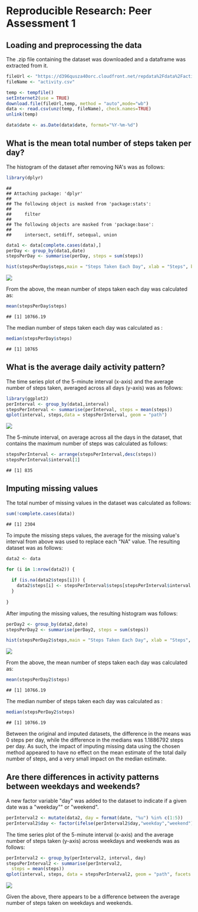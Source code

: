 # Reproducible Research: Peer Assessment 1

## Loading and preprocessing the data
The .zip file containing the dataset was downloaded and a dataframe was extracted from it.

```r
fileUrl <- "https://d396qusza40orc.cloudfront.net/repdata%2Fdata%2Factivity.zip"
fileName <- "activity.csv"

temp <- tempfile()
setInternet2(use = TRUE)
download.file(fileUrl,temp, method = "auto",mode="wb")
data <- read.csv(unz(temp, fileName), check.names=TRUE)
unlink(temp)

data$date <- as.Date(data$date, format="%Y-%m-%d")
```

## What is the mean total number of steps taken per day?
The histogram of the dataset after removing NA's was as follows:

```r
library(dplyr)
```

```
## 
## Attaching package: 'dplyr'
## 
## The following object is masked from 'package:stats':
## 
##     filter
## 
## The following objects are masked from 'package:base':
## 
##     intersect, setdiff, setequal, union
```

```r
data1 <- data[complete.cases(data),]
perDay <- group_by(data1,date)
stepsPerDay <- summarise(perDay, steps = sum(steps))

hist(stepsPerDay$steps,main = "Steps Taken Each Day", xlab = "Steps", breaks = 10)
```

![](PA1_template_files/figure-html/unnamed-chunk-3-1.png) 

From the above, the mean number of steps taken each day was calculated as:

```r
mean(stepsPerDay$steps)
```

```
## [1] 10766.19
```

The median number of steps taken each day was calculated as :

```r
median(stepsPerDay$steps)
```

```
## [1] 10765
```

## What is the average daily activity pattern?
The time series plot of the 5-minute interval (x-axis) and the average number of steps taken, averaged across all days (y-axis) was as follows:

```r
library(ggplot2)
perInterval <- group_by(data1,interval)
stepsPerInterval <- summarise(perInterval, steps = mean(steps))
qplot(interval, steps,data = stepsPerInterval, geom = "path")
```

![](PA1_template_files/figure-html/unnamed-chunk-6-1.png) 

The 5-minute interval, on average across all the days in the dataset, that contains the maximum number of steps was calculated as follows:

```r
stepsPerInterval <- arrange(stepsPerInterval,desc(steps))
stepsPerInterval$interval[1]
```

```
## [1] 835
```

## Imputing missing values
The total number of missing values in the dataset was calculated as follows:

```r
sum(!complete.cases(data))
```

```
## [1] 2304
```

To impute the missing steps values, the average for the missing value's interval from above was used to replace each "NA" value. The resulting dataset was as follows:

```r
data2 <- data

for (i in 1:nrow(data2)) {
  
  if (is.na(data2$steps[i])) {
    data2$steps[i] <- stepsPerInterval$steps[stepsPerInterval$interval == data2$interval[i]]
  }
  
}
```

After imputing the missing values, the resulting histogram was follows: 

```r
perDay2 <- group_by(data2,date)
stepsPerDay2 <- summarise(perDay2, steps = sum(steps))

hist(stepsPerDay2$steps,main = "Steps Taken Each Day", xlab = "Steps", breaks = 10)
```

![](PA1_template_files/figure-html/unnamed-chunk-10-1.png) 

From the above, the mean number of steps taken each day was calculated as:

```r
mean(stepsPerDay2$steps)
```

```
## [1] 10766.19
```

The median number of steps taken each day was calculated as :

```r
median(stepsPerDay2$steps)
```

```
## [1] 10766.19
```

Between the original and imputed datasets, the difference in the means was 0 steps per day, while the difference in the medians was 1.1886792 steps per day. As such, the impact of imputing missing data using the chosen method appeared to have no effect on the mean estimate of the total daily number of steps, and a very small impact on the median estimate.

## Are there differences in activity patterns between weekdays and weekends?
A new factor variable "day" was added to the dataset to indicate if a given date was a "weekday"" or "weekend".

```r
perInterval2 <- mutate(data2, day = format(date, "%u") %in% c(1:5))
perInterval2$day <- factor(ifelse(perInterval2$day,"weekday","weekend"))
```

The time series plot of the 5-minute interval (x-axis) and the average number of steps taken  (y-axis) across weekdays and weekends was as follows:

```r
perInterval2 <- group_by(perInterval2, interval, day)
stepsPerInterval2 <- summarise(perInterval2,
  steps = mean(steps))
qplot(interval, steps, data = stepsPerInterval2, geom = "path", facets = day ~ ., xlab = "Interval", ylab = "Number of steps")
```

![](PA1_template_files/figure-html/unnamed-chunk-14-1.png) 

Given the above, there appears to be a difference between the average number of steps taken on weekdays and weekends.
